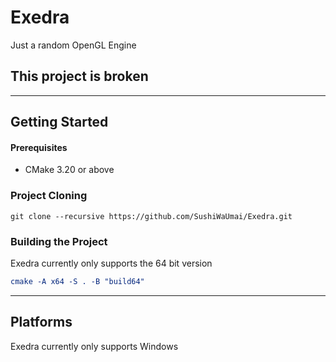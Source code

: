 # Exedra

Just a random OpenGL Engine

## This project is broken

---

## Getting Started

#### Prerequisites
* CMake 3.20 or above


### Project Cloning


```git
git clone --recursive https://github.com/SushiWaUmai/Exedra.git
```

### Building the Project

Exedra currently only supports the 64 bit version

```cmake 
cmake -A x64 -S . -B "build64"
```

---

## Platforms
Exedra currently only supports Windows
